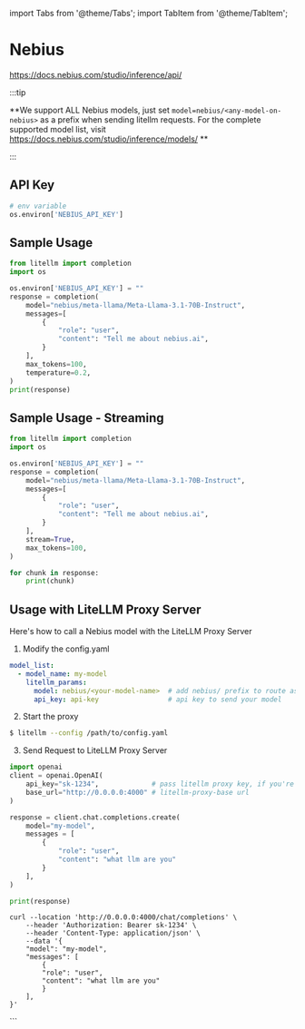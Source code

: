 import Tabs from '@theme/Tabs';
import TabItem from '@theme/TabItem';

# Nebius
https://docs.nebius.com/studio/inference/api/

:::tip

**We support ALL Nebius models, just set `model=nebius/<any-model-on-nebius>` as a prefix when sending litellm requests. For the complete supported model list, visit https://docs.nebius.com/studio/inference/models/ **

:::

## API Key
```python
# env variable
os.environ['NEBIUS_API_KEY']
```

## Sample Usage
```python
from litellm import completion
import os

os.environ['NEBIUS_API_KEY'] = ""
response = completion(
    model="nebius/meta-llama/Meta-Llama-3.1-70B-Instruct",
    messages=[
        {
            "role": "user",
            "content": "Tell me about nebius.ai",
        }
    ],
    max_tokens=100,
    temperature=0.2,
)
print(response)
```

## Sample Usage - Streaming
```python
from litellm import completion
import os

os.environ['NEBIUS_API_KEY'] = ""
response = completion(
    model="nebius/meta-llama/Meta-Llama-3.1-70B-Instruct",
    messages=[
        {
            "role": "user",
            "content": "Tell me about nebius.ai",
        }
    ],
    stream=True,
    max_tokens=100,
)

for chunk in response:
    print(chunk)
```

## Usage with LiteLLM Proxy Server

Here's how to call a Nebius model with the LiteLLM Proxy Server

1. Modify the config.yaml

  ```yaml
  model_list:
    - model_name: my-model
      litellm_params:
        model: nebius/<your-model-name>  # add nebius/ prefix to route as Nebius provider
        api_key: api-key                 # api key to send your model
  ```

2. Start the proxy

  ```bash
  $ litellm --config /path/to/config.yaml
  ```

3. Send Request to LiteLLM Proxy Server

  <Tabs>

  <TabItem value="openai" label="OpenAI Python v1.0.0+">

  ```python
  import openai
  client = openai.OpenAI(
      api_key="sk-1234",             # pass litellm proxy key, if you're using virtual keys
      base_url="http://0.0.0.0:4000" # litellm-proxy-base url
  )

  response = client.chat.completions.create(
      model="my-model",
      messages = [
          {
              "role": "user",
              "content": "what llm are you"
          }
      ],
  )

  print(response)
  ```
  </TabItem>

  <TabItem value="curl" label="curl">

  ```shell
  curl --location 'http://0.0.0.0:4000/chat/completions' \
      --header 'Authorization: Bearer sk-1234' \
      --header 'Content-Type: application/json' \
      --data '{
      "model": "my-model",
      "messages": [
          {
          "role": "user",
          "content": "what llm are you"
          }
      ],
  }'
  ```
  </TabItem>

  </Tabs>
```
